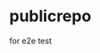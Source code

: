 # publicrepo
for e2e test






































































































































































































































































































































































































































































































































































































































































































































































































































































































































































































































































































































































































































































































































































































































































































































































































































































































































































































































































































































